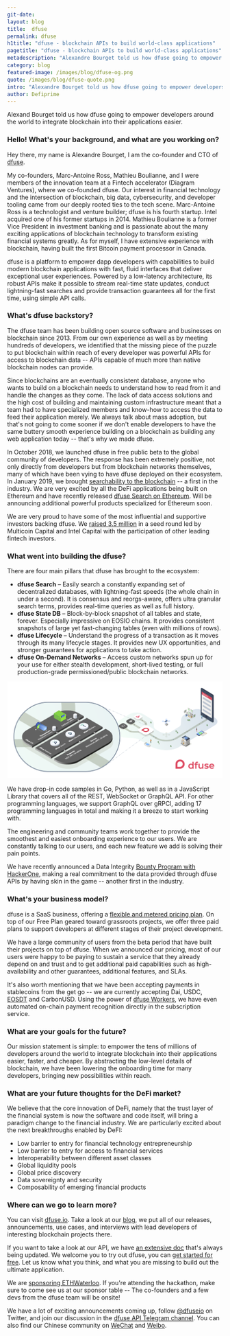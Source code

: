 ```yaml
---
git-date:
layout: blog
title:  dfuse
permalink: dfuse
h1title: "dfuse - blockchain APIs to build world-class applications"
pagetitle: "dfuse - blockchain APIs to build world-class applications"
metadescription: "Alexandre Bourget told us how dfuse going to empower developers around the world to integrate blockchain into their applications easier."
category: blog
featured-image: /images/blog/dfuse-og.png
quote: /images/blog/dfuse-quote.png
intro: "Alexandre Bourget told us how dfuse going to empower developers around the world to integrate blockchain into their applications easier."
author: Defiprime
---
```

Alexand Bourget told us how dfuse going to empower developers around the world to integrate blockchain into their applications easier.

### Hello! What's your background, and what are you working on?

Hey there, my name is Alexandre Bourget, I am the co-founder and CTO of [dfuse](https://www.dfuse.io/).

My co-founders, Marc-Antoine Ross, Mathieu Boulianne, and I were members of the innovation team at a Fintech accelerator (Diagram Ventures), where we co-founded dfuse. Our interest in financial technology and the intersection of blockchain, big data, cybersecurity, and developer tooling came from our deeply rooted ties to the tech scene. Marc-Antoine Ross is a technologist and venture builder; dfuse is his fourth startup. Intel acquired one of his former startups in 2014. Mathieu Boulianne is a former Vice President in investment banking and is passionate about the many exciting applications of blockchain technology to transform existing financial systems greatly. As for myself, I have extensive experience with blockchain, having built the first Bitcoin payment processor in Canada.

dfuse is a platform to empower dapp developers with capabilities to build modern blockchain applications with fast, fluid interfaces that deliver exceptional user experiences. Powered by a low-latency architecture, its robust APIs make it possible to stream real-time state updates, conduct lightning-fast searches and provide transaction guarantees all for the first time, using simple API calls.

### What's dfuse backstory?

The dfuse team has been building open source software and businesses on blockchain since 2013. From our own experience as well as by meeting hundreds of developers, we identified that the missing piece of the puzzle to put blockchain within reach of every developer was powerful APIs for access to blockchain data -- APIs capable of much more than native blockchain nodes can provide.

Since blockchains are an eventually consistent database, anyone who wants to build on a blockchain needs to understand how to read from it and handle the changes as they come. The lack of data access solutions and the high cost of building and maintaining custom infrastructure meant that a team had to have specialized members and know-how to access the data to feed their application merely. We always talk about mass adoption, but that's not going to come sooner if we don't enable developers to have the same buttery smooth experience building on a blockchain as building any web application today -- that's why we made dfuse.

In October 2018, we launched dfuse in free public beta to the global community of developers. The response has been extremely positive, not only directly from developers but from blockchain networks themselves, many of which have been vying to have dfuse deployed on their ecosystem. In January 2019, we brought [searchability to the blockchain](https://www.dfuse.io/en/blog/kicking-off-2019-with-a-revolution-searchability-on-the-blockchain) -- a first in the industry. We are very excited by all the DeFi applications being built on Ethereum and have recently released [dfuse Search on Ethereum](https://www.dfuse.io/en/blog/dfuse-announces-worlds-fastest-and-most-data-rich-search-for-ethereum). Will be announcing additional powerful products specialized for Ethereum soon.

We are very proud to have some of the most influential and supportive investors backing dfuse. We [raised 3.5 million](https://www.dfuse.io/en/blog/dfuse-blockchain-api-company-raises-seed-financing-multicoin-capital-intel-capital) in a seed round led by Multicoin Capital and Intel Capital with the participation of other leading fintech investors.

### What went into building the dfuse?

There are four main pillars that dfuse has brought to the ecosystem:

*   **dfuse Search** – Easily search a constantly expanding set of decentralized databases, with lightning-fast speeds (the whole chain in under a second). It is consensus and reorgs-aware, offers ultra granular search terms, provides real-time queries as well as full history.
*   **dfuse State DB** – Block-by-block snapshot of all tables and state, forever. Especially impressive on EOSIO chains. It provides consistent snapshots of large yet fast-changing tables (even with millions of rows).
*   **dfuse Lifecycle** – Understand the progress of a transaction as it moves through its many lifecycle stages. It provides new UX opportunities, and stronger guarantees for applications to take action.
*   **dfuse On-Demand Networks** – Access custom networks spun up for your use for either stealth development, short-lived testing, or full production-grade permissioned/public blockchain networks.

![](/images/blog/dfuse1.png)

We have drop-in code samples in Go, Python, as well as in a JavaScript Library that covers all of the REST, WebSocket or GraphQL API. For other programming languages, we support GraphQL over gRPCl, adding 17 programming languages in total and making it a breeze to start working with.  

The engineering and community teams work together to provide the smoothest and easiest onboarding experience to our users. We are constantly talking to our users, and each new feature we add is solving their pain points.

We have recently announced a Data Integrity [Bounty Program with HackerOne](https://www.dfuse.io/en/blog/announcing-the-dfuse-data-integrity-bounty-program-on-hackerone), making a real commitment to the data provided through dfuse APIs by having skin in the game -- another first in the industry.


### What's your business model?

dfuse is a SaaS business, offering a [flexible and metered pricing plan](https://www.dfuse.io/pricing). On top of our Free Plan geared toward grassroots projects, we offer three paid plans to support developers at different stages of their project development.

We have a large community of users from the beta period that have built their projects on top of dfuse. When we announced our pricing, most of our users were happy to be paying to sustain a service that they already depend on and trust and to get additional paid capabilities such as high-availability and other guarantees, additional features, and SLAs.

It's also worth mentioning that we have been accepting payments in stablecoins from the get go -- we are currently accepting Dai, USDC, [EOSDT](https://medium.com/equilibrium-eosdt/dfuse-use-case-b2b-payments-with-eosdt-afd2e2109f13) and CarbonUSD. Using the power of [dfuse Workers](https://www.dfuse.io/en/technology#dfuse-workers), we have even automated on-chain payment recognition directly in the subscription service.

### What are your goals for the future?

Our mission statement is simple: to empower the tens of millions of developers around the world to integrate blockchain into their applications easier, faster, and cheaper. By abstracting the low-level details of blockchain, we have been lowering the onboarding time for many developers, bringing new possibilities within reach.

### What are your future thoughts for the DeFi market?

We believe that the core innovation of DeFi, namely that the trust layer of the financial system is now the software and code itself, will bring a paradigm change to the financial industry. We are particularly excited about the next breakthroughs enabled by DeFI:

*   Low barrier to entry for financial technology entrepreneurship
*   Low barrier to entry for access to financial services
*   Interoperability between different asset classes
*   Global liquidity pools
*   Global price discovery
*   Data sovereignty and security
*   Composability of emerging financial products

### Where can we go to learn more?

You can visit [dfuse.io](http://www.dfuse.io). Take a look at our [blog](https://www.dfuse.io/en/blog), we put all of our releases, announcements, use cases, and interviews with lead developers of interesting blockchain projects there.

If you want to take a look at our API, we have [an extensive doc](https://docs.dfuse.io/) that's always being updated. We welcome you to try out dfuse, you can [get started for free](https://app.dfuse.io). Let us know what you think, and what you are missing to build out the ultimate application.

We are [sponsoring ETHWaterloo](https://www.dfuse.io/en/blog/dfuse-is-sponsoring-ethwaterloo). If you're attending the hackathon, make sure to come see us at our sponsor table -- The co-founders and a few devs from the dfuse team will be onsite!

We have a lot of exciting announcements coming up, follow [@dfuseio](https://twitter.com/dfuseio) on Twitter, and join our discussion in the [dfuse API Telegram channel](https://t.me/dfuseAPI). You can also find our Chinese community on [WeChat](https://www.dfuse.io/hs-fs/hubfs/we-chat-02.jpg?width=390&height=390&name=we-chat-02.jpg) and [Weibo](https://www.weibo.com/dfuseio).
